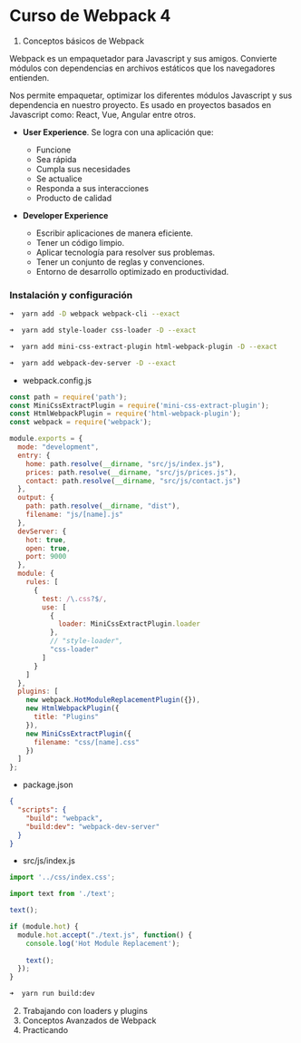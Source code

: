 # Curso de Webpack 4

1. Conceptos básicos de Webpack

Webpack es un empaquetador para Javascript y sus amigos. Convierte módulos con dependencias en archivos estáticos que los navegadores entienden.

Nos permite empaquetar, optimizar los diferentes módulos Javascript y sus dependencia en nuestro proyecto. Es usado en proyectos basados en Javascript como: React, Vue, Angular entre otros.

* **User Experience**. Se logra con una aplicación que:

  - Funcione
  - Sea rápida
  - Cumpla sus necesidades
  - Se actualice
  - Responda a sus interacciones
  - Producto de calidad

* **Developer Experience**

  - Escribir aplicaciones de manera eficiente.
  - Tener un código limpio.
  - Aplicar tecnología para resolver sus problemas.
  - Tener un conjunto de reglas y convenciones.
  - Entorno de desarrollo optimizado en productividad.

### Instalación y configuración

```bash
➜  yarn add -D webpack webpack-cli --exact

➜  yarn add style-loader css-loader -D --exact

➜  yarn add mini-css-extract-plugin html-webpack-plugin -D --exact

➜  yarn add webpack-dev-server -D --exact
```

- webpack.config.js

```js
const path = require('path');
const MiniCssExtractPlugin = require('mini-css-extract-plugin');
const HtmlWebpackPlugin = require('html-webpack-plugin');
const webpack = require('webpack');

module.exports = {
  mode: "development",
  entry: {
    home: path.resolve(__dirname, "src/js/index.js"),
    prices: path.resolve(__dirname, "src/js/prices.js"),
    contact: path.resolve(__dirname, "src/js/contact.js")
  },
  output: {
    path: path.resolve(__dirname, "dist"),
    filename: "js/[name].js"
  },
  devServer: {
    hot: true,
    open: true,
    port: 9000
  },
  module: {
    rules: [
      {
        test: /\.css?$/,
        use: [
          {
            loader: MiniCssExtractPlugin.loader
          },
          // "style-loader",
          "css-loader"
        ]
      }
    ]
  },
  plugins: [
    new webpack.HotModuleReplacementPlugin({}),
    new HtmlWebpackPlugin({
      title: "Plugins"
    }),
    new MiniCssExtractPlugin({
      filename: "css/[name].css"
    })
  ]
};
```

- package.json

```json
{
  "scripts": {
    "build": "webpack",
    "build:dev": "webpack-dev-server"
  }
}
```

* src/js/index.js

```js
import '../css/index.css';

import text from './text';

text();

if (module.hot) {
  module.hot.accept("./text.js", function() {
    console.log('Hot Module Replacement');
    
    text();
  });
}
```

```bash
➜  yarn run build:dev
```

2. Trabajando con loaders y plugins
3. Conceptos Avanzados de Webpack
4. Practicando
